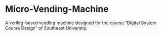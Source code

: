# Micro-Vending-Machine
A verilog-based vending machine designed for the course "Digital System Course Design"  of Southeast University.
